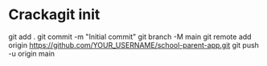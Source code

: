 # Crackagit init
git add .
git commit -m "Initial commit"
git branch -M main
git remote add origin https://github.com/YOUR_USERNAME/school-parent-app.git
git push -u origin main
